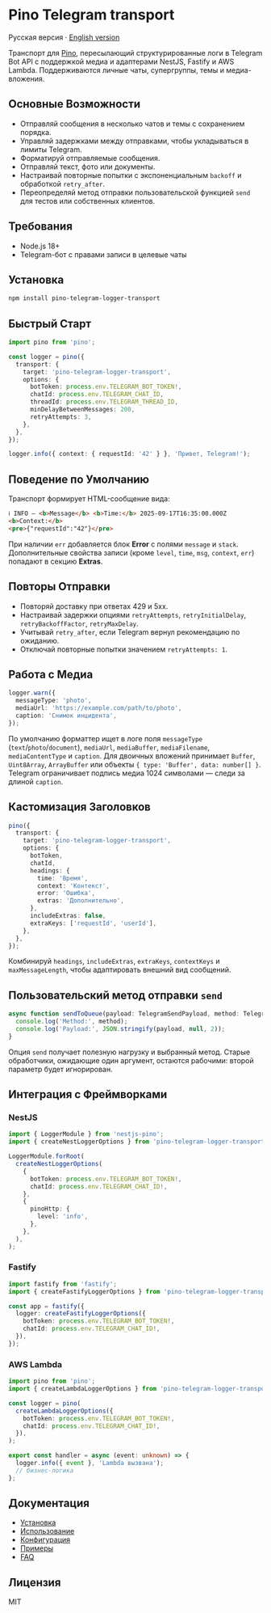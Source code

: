 ﻿# Pino Telegram transport

Русская версия · [English version](README.en.md)

Транспорт для [Pino](https://github.com/pinojs/pino), пересылающий структурированные логи в Telegram Bot API с поддержкой медиа и адаптерами NestJS, Fastify и AWS Lambda. Поддерживаются личные чаты, супергруппы, темы и медиа-вложения.

## Основные Возможности

- Отправляй сообщения в несколько чатов и темы с сохранением порядка.
- Управляй задержками между отправками, чтобы укладываться в лимиты Telegram.
- Форматируй отправляемые сообщения.
- Отправляй текст, фото или документы.
- Настраивай повторные попытки с экспоненциальным `backoff` и обработкой `retry_after`.
- Переопределяй метод отправки пользовательской функцией `send` для тестов или собственных клиентов.

## Требования

- Node.js 18+
- Telegram-бот с правами записи в целевые чаты

## Установка

```bash
npm install pino-telegram-logger-transport
```

## Быстрый Старт

```typescript
import pino from 'pino';

const logger = pino({
  transport: {
    target: 'pino-telegram-logger-transport',
    options: {
      botToken: process.env.TELEGRAM_BOT_TOKEN!,
      chatId: process.env.TELEGRAM_CHAT_ID,
      threadId: process.env.TELEGRAM_THREAD_ID,
      minDelayBetweenMessages: 200,
      retryAttempts: 3,
    },
  },
});

logger.info({ context: { requestId: '42' } }, 'Привет, Telegram!');
```

## Поведение по Умолчанию

Транспорт формирует HTML-сообщение вида:

```html
ℹ️ INFO — <b>Message</b> <b>Time:</b> 2025-09-17T16:35:00.000Z
<b>Context:</b>
<pre>{"requestId":"42"}</pre>
```

При наличии `err` добавляется блок **Error** с полями `message` и `stack`. Дополнительные свойства записи (кроме `level`, `time`, `msg`, `context`, `err`) попадают в секцию **Extras**.

## Повторы Отправки

- Повторяй доставку при ответах 429 и 5xx.
- Настраивай задержки опциями `retryAttempts`, `retryInitialDelay`, `retryBackoffFactor`, `retryMaxDelay`.
- Учитывай `retry_after`, если Telegram вернул рекомендацию по ожиданию.
- Отключай повторные попытки значением `retryAttempts: 1`.

## Работа с Медиа

```typescript
logger.warn({
  messageType: 'photo',
  mediaUrl: 'https://example.com/path/to/photo',
  caption: 'Снимок инцидента',
});
```

По умолчанию форматтер ищет в логе поля `messageType` (`text`/`photo`/`document`), `mediaUrl`, `mediaBuffer`, `mediaFilename`, `mediaContentType` и `caption`.
Для двоичных вложений принимает `Buffer`, `Uint8Array`, `ArrayBuffer` или объекты `{ type: 'Buffer', data: number[] }`.
Telegram ограничивает подпись медиа 1024 символами — следи за длиной `caption`.

## Кастомизация Заголовков

```typescript
pino({
  transport: {
    target: 'pino-telegram-logger-transport',
    options: {
      botToken,
      chatId,
      headings: {
        time: 'Время',
        context: 'Контекст',
        error: 'Ошибка',
        extras: 'Дополнительно',
      },
      includeExtras: false,
      extraKeys: ['requestId', 'userId'],
    },
  },
});
```

Комбинируй `headings`, `includeExtras`, `extraKeys`, `contextKeys` и `maxMessageLength`, чтобы адаптировать внешний вид сообщений.

## Пользовательский метод отправки `send`

```typescript
async function sendToQueue(payload: TelegramSendPayload, method: TelegramMethod) {
  console.log('Method:', method);
  console.log('Payload:', JSON.stringify(payload, null, 2));
}
```

Опция `send` получает полезную нагрузку и выбранный метод. Старые обработчики, ожидающие один аргумент, остаются рабочими: второй параметр будет игнорирован.

## Интеграция с Фреймворками

### NestJS

```typescript
import { LoggerModule } from 'nestjs-pino';
import { createNestLoggerOptions } from 'pino-telegram-logger-transport';

LoggerModule.forRoot(
  createNestLoggerOptions(
    {
      botToken: process.env.TELEGRAM_BOT_TOKEN!,
      chatId: process.env.TELEGRAM_CHAT_ID!,
    },
    {
      pinoHttp: {
        level: 'info',
      },
    },
  ),
);
```

### Fastify

```typescript
import fastify from 'fastify';
import { createFastifyLoggerOptions } from 'pino-telegram-logger-transport';

const app = fastify({
  logger: createFastifyLoggerOptions({
    botToken: process.env.TELEGRAM_BOT_TOKEN!,
    chatId: process.env.TELEGRAM_CHAT_ID!,
  }),
});
```

### AWS Lambda

```typescript
import pino from 'pino';
import { createLambdaLoggerOptions } from 'pino-telegram-logger-transport';

const logger = pino(
  createLambdaLoggerOptions({
    botToken: process.env.TELEGRAM_BOT_TOKEN!,
    chatId: process.env.TELEGRAM_CHAT_ID!,
  }),
);

export const handler = async (event: unknown) => {
  logger.info({ event }, 'Lambda вызвана');
  // бизнес-логика
};
```

## Документация

- [Установка](docs/install.ru.md)
- [Использование](docs/usage.ru.md)
- [Конфигурация](docs/configuration.ru.md)
- [Примеры](docs/examples.ru.md)
- [FAQ](docs/faq.ru.md)

## Лицензия

MIT

